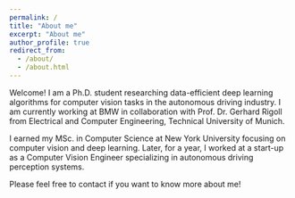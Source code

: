 ```yaml
---
permalink: /
title: "About me"
excerpt: "About me"
author_profile: true
redirect_from: 
  - /about/
  - /about.html
---
```


Welcome! I am a Ph.D. student researching data-efficient deep learning algorithms for computer vision tasks in the autonomous driving industry. I am currently working at BMW in collaboration with Prof. Dr. Gerhard Rigoll from Electrical and Computer Engineering, Technical University of Munich.

I earned my MSc. in Computer Science at New York University focusing on computer vision and deep learning. Later, for a year, I worked at a start-up as a Computer Vision Engineer specializing in autonomous driving perception systems.

Please feel free to contact if you want to know more about me!